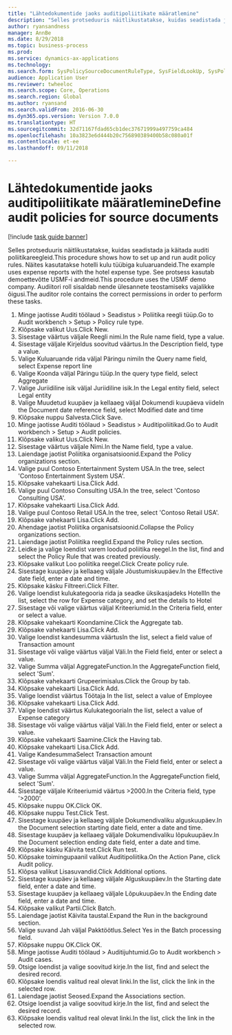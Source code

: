 ```yaml
--- 
title: "Lähtedokumentide jaoks auditipoliitikate määratlemine"
description: "Selles protseduuris näitlikustatakse, kuidas seadistada ja käitada auditi poliitikareegleid."
author: ryansandness
manager: AnnBe
ms.date: 8/29/2018
ms.topic: business-process
ms.prod: 
ms.service: dynamics-ax-applications
ms.technology: 
ms.search.form: SysPolicySourceDocumentRuleType, SysFieldLookUp, SysPolicyListPage, SysPolicy, AuditPolicyRule, SysQueryForm, SysQueryFieldLookUp, AuditPolicyDateSelection, AuditPolicyAdditionalOption, BatchJob, CaseDetail
audience: Application User
ms.reviewer: twheeloc
ms.search.scope: Core, Operations
ms.search.region: Global
ms.author: ryansand
ms.search.validFrom: 2016-06-30
ms.dyn365.ops.version: Version 7.0.0
ms.translationtype: HT
ms.sourcegitcommit: 32d71167fdad65cb1dec37671999a497759ca484
ms.openlocfilehash: 10a3823e6d444b20c756890389400b58c080a01f
ms.contentlocale: et-ee
ms.lasthandoff: 09/11/2018

---
```

# <a name="define-audit-policies-for-source-documents"></a><span data-ttu-id="c87ea-103">Lähtedokumentide jaoks auditipoliitikate määratlemine</span><span class="sxs-lookup"><span data-stu-id="c87ea-103">Define audit policies for source documents</span></span>

[!include [task guide banner](../../includes/task-guide-banner.md)]

<span data-ttu-id="c87ea-104">Selles protseduuris näitlikustatakse, kuidas seadistada ja käitada auditi poliitikareegleid.</span><span class="sxs-lookup"><span data-stu-id="c87ea-104">This procedure shows how to set up and run audit policy rules.</span></span> <span data-ttu-id="c87ea-105">Näites kasutatakse hotelli kulu tüübiga kuluaruandeid.</span><span class="sxs-lookup"><span data-stu-id="c87ea-105">The example uses expense reports with the hotel expense type.</span></span> <span data-ttu-id="c87ea-106">See protsess kasutab demoettevõtte USMF-i andmeid.</span><span class="sxs-lookup"><span data-stu-id="c87ea-106">This procedure uses the USMF demo company.</span></span> <span data-ttu-id="c87ea-107">Audiitori roll sisaldab nende ülesannete teostamiseks vajalikke õigusi.</span><span class="sxs-lookup"><span data-stu-id="c87ea-107">The auditor role contains the correct permissions in order to perform these tasks.</span></span>

1. <span data-ttu-id="c87ea-108">Minge jaotisse Auditi töölaud > Seadistus > Poliitika reegli tüüp.</span><span class="sxs-lookup"><span data-stu-id="c87ea-108">Go to Audit workbench > Setup > Policy rule type.</span></span>
2. <span data-ttu-id="c87ea-109">Klõpsake valikut Uus.</span><span class="sxs-lookup"><span data-stu-id="c87ea-109">Click New.</span></span>
3. <span data-ttu-id="c87ea-110">Sisestage väärtus väljale Reegli nimi.</span><span class="sxs-lookup"><span data-stu-id="c87ea-110">In the Rule name field, type a value.</span></span>
4. <span data-ttu-id="c87ea-111">Sisestage väljale Kirjeldus soovitud väärtus.</span><span class="sxs-lookup"><span data-stu-id="c87ea-111">In the Description field, type a value.</span></span>
5. <span data-ttu-id="c87ea-112">Valige Kuluaruande rida väljal Päringu nimi</span><span class="sxs-lookup"><span data-stu-id="c87ea-112">In the Query name field, select Expense report line</span></span>
6. <span data-ttu-id="c87ea-113">Valige Koonda väljal Päringu tüüp.</span><span class="sxs-lookup"><span data-stu-id="c87ea-113">In the query type field, select Aggregate</span></span>
7. <span data-ttu-id="c87ea-114">Valige Juriidiline isik väljal Juriidiline isik.</span><span class="sxs-lookup"><span data-stu-id="c87ea-114">In the Legal entity field, select Legal entity</span></span>
8. <span data-ttu-id="c87ea-115">Valige Muudetud kuupäev ja kellaaeg väljal Dokumendi kuupäeva viide</span><span class="sxs-lookup"><span data-stu-id="c87ea-115">In the Document date reference field, select Modified date and time</span></span>
9. <span data-ttu-id="c87ea-116">Klõpsake nuppu Salvesta.</span><span class="sxs-lookup"><span data-stu-id="c87ea-116">Click Save.</span></span>
10. <span data-ttu-id="c87ea-117">Minge jaotisse Auditi töölaud > Seadistus > Auditipoliitikad.</span><span class="sxs-lookup"><span data-stu-id="c87ea-117">Go to Audit workbench > Setup > Audit policies.</span></span>
11. <span data-ttu-id="c87ea-118">Klõpsake valikut Uus.</span><span class="sxs-lookup"><span data-stu-id="c87ea-118">Click New.</span></span>
12. <span data-ttu-id="c87ea-119">Sisestage väärtus väljale Nimi.</span><span class="sxs-lookup"><span data-stu-id="c87ea-119">In the Name field, type a value.</span></span>
13. <span data-ttu-id="c87ea-120">Laiendage jaotist Poliitika organisatsioonid.</span><span class="sxs-lookup"><span data-stu-id="c87ea-120">Expand the Policy organizations section.</span></span>
14. <span data-ttu-id="c87ea-121">Valige puul Contoso Entertainment System USA.</span><span class="sxs-lookup"><span data-stu-id="c87ea-121">In the tree, select 'Contoso Entertainment System USA'.</span></span>
15. <span data-ttu-id="c87ea-122">Klõpsake vahekaarti Lisa.</span><span class="sxs-lookup"><span data-stu-id="c87ea-122">Click Add.</span></span>
16. <span data-ttu-id="c87ea-123">Valige puul Contoso Consulting USA.</span><span class="sxs-lookup"><span data-stu-id="c87ea-123">In the tree, select 'Contoso Consulting USA'.</span></span>
17. <span data-ttu-id="c87ea-124">Klõpsake vahekaarti Lisa.</span><span class="sxs-lookup"><span data-stu-id="c87ea-124">Click Add.</span></span>
18. <span data-ttu-id="c87ea-125">Valige puul Contoso Retail USA.</span><span class="sxs-lookup"><span data-stu-id="c87ea-125">In the tree, select 'Contoso Retail USA'.</span></span>
19. <span data-ttu-id="c87ea-126">Klõpsake vahekaarti Lisa.</span><span class="sxs-lookup"><span data-stu-id="c87ea-126">Click Add.</span></span>
20. <span data-ttu-id="c87ea-127">Ahendage jaotist Poliitika organisatsioonid.</span><span class="sxs-lookup"><span data-stu-id="c87ea-127">Collapse the Policy organizations section.</span></span>
21. <span data-ttu-id="c87ea-128">Laiendage jaotist Poliitika reeglid.</span><span class="sxs-lookup"><span data-stu-id="c87ea-128">Expand the Policy rules section.</span></span>
22. <span data-ttu-id="c87ea-129">Leidke ja valige loendist varem loodud poliitika reegel.</span><span class="sxs-lookup"><span data-stu-id="c87ea-129">In the list, find and select the Policy Rule that was created previously.</span></span>
23. <span data-ttu-id="c87ea-130">Klõpsake valikut Loo poliitika reegel.</span><span class="sxs-lookup"><span data-stu-id="c87ea-130">Click Create policy rule.</span></span>
24. <span data-ttu-id="c87ea-131">Sisestage kuupäev ja kellaaeg väljale Jõustumiskuupäev.</span><span class="sxs-lookup"><span data-stu-id="c87ea-131">In the Effective date field, enter a date and time.</span></span>
25. <span data-ttu-id="c87ea-132">Klõpsake käsku Filtreeri.</span><span class="sxs-lookup"><span data-stu-id="c87ea-132">Click Filter.</span></span>
26. <span data-ttu-id="c87ea-133">Valige loendist kulukategooria rida ja seadke üksikasjadeks Hotell</span><span class="sxs-lookup"><span data-stu-id="c87ea-133">In the list, select the row for Expense category, and set the details to Hotel</span></span>
27. <span data-ttu-id="c87ea-134">Sisestage või valige väärtus väljal Kriteeriumid.</span><span class="sxs-lookup"><span data-stu-id="c87ea-134">In the Criteria field, enter or select a value.</span></span>
28. <span data-ttu-id="c87ea-135">Klõpsake vahekaarti Koondamine.</span><span class="sxs-lookup"><span data-stu-id="c87ea-135">Click the Aggregate tab.</span></span>
29. <span data-ttu-id="c87ea-136">Klõpsake vahekaarti Lisa.</span><span class="sxs-lookup"><span data-stu-id="c87ea-136">Click Add.</span></span>
30. <span data-ttu-id="c87ea-137">Valige loendist kandesumma väärtus</span><span class="sxs-lookup"><span data-stu-id="c87ea-137">In the list, select a field value of Transaction amount</span></span>
31. <span data-ttu-id="c87ea-138">Sisestage või valige väärtus väljal Väli.</span><span class="sxs-lookup"><span data-stu-id="c87ea-138">In the Field field, enter or select a value.</span></span>
32. <span data-ttu-id="c87ea-139">Valige Summa väljal AggregateFunction.</span><span class="sxs-lookup"><span data-stu-id="c87ea-139">In the AggregateFunction field, select 'Sum'.</span></span>
33. <span data-ttu-id="c87ea-140">Klõpsake vahekaarti Grupeerimisalus.</span><span class="sxs-lookup"><span data-stu-id="c87ea-140">Click the Group by tab.</span></span>
34. <span data-ttu-id="c87ea-141">Klõpsake vahekaarti Lisa.</span><span class="sxs-lookup"><span data-stu-id="c87ea-141">Click Add.</span></span>
35. <span data-ttu-id="c87ea-142">Valige loendist väärtus Töötaja </span><span class="sxs-lookup"><span data-stu-id="c87ea-142">In the list, select a value of Employee</span></span> 
36. <span data-ttu-id="c87ea-143">Klõpsake vahekaarti Lisa.</span><span class="sxs-lookup"><span data-stu-id="c87ea-143">Click Add.</span></span>
37. <span data-ttu-id="c87ea-144">Valige loendist väärtus Kulukategooria</span><span class="sxs-lookup"><span data-stu-id="c87ea-144">In the list, select a value of Expense category</span></span>
38. <span data-ttu-id="c87ea-145">Sisestage või valige väärtus väljal Väli.</span><span class="sxs-lookup"><span data-stu-id="c87ea-145">In the Field field, enter or select a value.</span></span>
39. <span data-ttu-id="c87ea-146">Klõpsake vahekaarti Saamine.</span><span class="sxs-lookup"><span data-stu-id="c87ea-146">Click the Having tab.</span></span>
40. <span data-ttu-id="c87ea-147">Klõpsake vahekaarti Lisa.</span><span class="sxs-lookup"><span data-stu-id="c87ea-147">Click Add.</span></span>
41. <span data-ttu-id="c87ea-148">Valige Kandesumma</span><span class="sxs-lookup"><span data-stu-id="c87ea-148">Select Transaction amount</span></span>
42. <span data-ttu-id="c87ea-149">Sisestage või valige väärtus väljal Väli.</span><span class="sxs-lookup"><span data-stu-id="c87ea-149">In the Field field, enter or select a value.</span></span>
43. <span data-ttu-id="c87ea-150">Valige Summa väljal AggregateFunction.</span><span class="sxs-lookup"><span data-stu-id="c87ea-150">In the AggregateFunction field, select 'Sum'.</span></span>
44. <span data-ttu-id="c87ea-151">Sisestage väljale Kriteeriumid väärtus >2000.</span><span class="sxs-lookup"><span data-stu-id="c87ea-151">In the Criteria field, type '>2000'.</span></span>
45. <span data-ttu-id="c87ea-152">Klõpsake nuppu OK.</span><span class="sxs-lookup"><span data-stu-id="c87ea-152">Click OK.</span></span>
46. <span data-ttu-id="c87ea-153">Klõpsake nuppu Test.</span><span class="sxs-lookup"><span data-stu-id="c87ea-153">Click Test.</span></span>
47. <span data-ttu-id="c87ea-154">Sisestage kuupäev ja kellaaeg väljale Dokumendivaliku alguskuupäev.</span><span class="sxs-lookup"><span data-stu-id="c87ea-154">In the Document selection starting date field, enter a date and time.</span></span>
48. <span data-ttu-id="c87ea-155">Sisestage kuupäev ja kellaaeg väljale Dokumendivaliku lõpukuupäev.</span><span class="sxs-lookup"><span data-stu-id="c87ea-155">In the Document selection ending date field, enter a date and time.</span></span>
49. <span data-ttu-id="c87ea-156">Klõpsake käsku Käivita test.</span><span class="sxs-lookup"><span data-stu-id="c87ea-156">Click Run test.</span></span>
50. <span data-ttu-id="c87ea-157">Klõpsake toimingupaanil valikut Auditipoliitika.</span><span class="sxs-lookup"><span data-stu-id="c87ea-157">On the Action Pane, click Audit policy.</span></span>
51. <span data-ttu-id="c87ea-158">Klõpsa valikut Lisasuvandid.</span><span class="sxs-lookup"><span data-stu-id="c87ea-158">Click Additional options.</span></span>
52. <span data-ttu-id="c87ea-159">Sisestage kuupäev ja kellaaeg väljale Alguskuupäev.</span><span class="sxs-lookup"><span data-stu-id="c87ea-159">In the Starting date field, enter a date and time.</span></span>
53. <span data-ttu-id="c87ea-160">Sisestage kuupäev ja kellaaeg väljale Lõpukuupäev.</span><span class="sxs-lookup"><span data-stu-id="c87ea-160">In the Ending date field, enter a date and time.</span></span>
54. <span data-ttu-id="c87ea-161">Klõpsake valikut Partii.</span><span class="sxs-lookup"><span data-stu-id="c87ea-161">Click Batch.</span></span>
55. <span data-ttu-id="c87ea-162">Laiendage jaotist Käivita taustal.</span><span class="sxs-lookup"><span data-stu-id="c87ea-162">Expand the Run in the background section.</span></span>
56. <span data-ttu-id="c87ea-163">Valige suvand Jah väljal Pakktöötlus.</span><span class="sxs-lookup"><span data-stu-id="c87ea-163">Select Yes in the Batch processing field.</span></span>
57. <span data-ttu-id="c87ea-164">Klõpsake nuppu OK.</span><span class="sxs-lookup"><span data-stu-id="c87ea-164">Click OK.</span></span>
58. <span data-ttu-id="c87ea-165">Minge jaotisse Auditi töölaud > Auditijuhtumid.</span><span class="sxs-lookup"><span data-stu-id="c87ea-165">Go to Audit workbench > Audit cases.</span></span>
59. <span data-ttu-id="c87ea-166">Otsige loendist ja valige soovitud kirje.</span><span class="sxs-lookup"><span data-stu-id="c87ea-166">In the list, find and select the desired record.</span></span>
60. <span data-ttu-id="c87ea-167">Klõpsake loendis valitud real olevat linki.</span><span class="sxs-lookup"><span data-stu-id="c87ea-167">In the list, click the link in the selected row.</span></span>
61. <span data-ttu-id="c87ea-168">Laiendage jaotist Seosed.</span><span class="sxs-lookup"><span data-stu-id="c87ea-168">Expand the Associations section.</span></span>
62. <span data-ttu-id="c87ea-169">Otsige loendist ja valige soovitud kirje.</span><span class="sxs-lookup"><span data-stu-id="c87ea-169">In the list, find and select the desired record.</span></span>
63. <span data-ttu-id="c87ea-170">Klõpsake loendis valitud real olevat linki.</span><span class="sxs-lookup"><span data-stu-id="c87ea-170">In the list, click the link in the selected row.</span></span>



